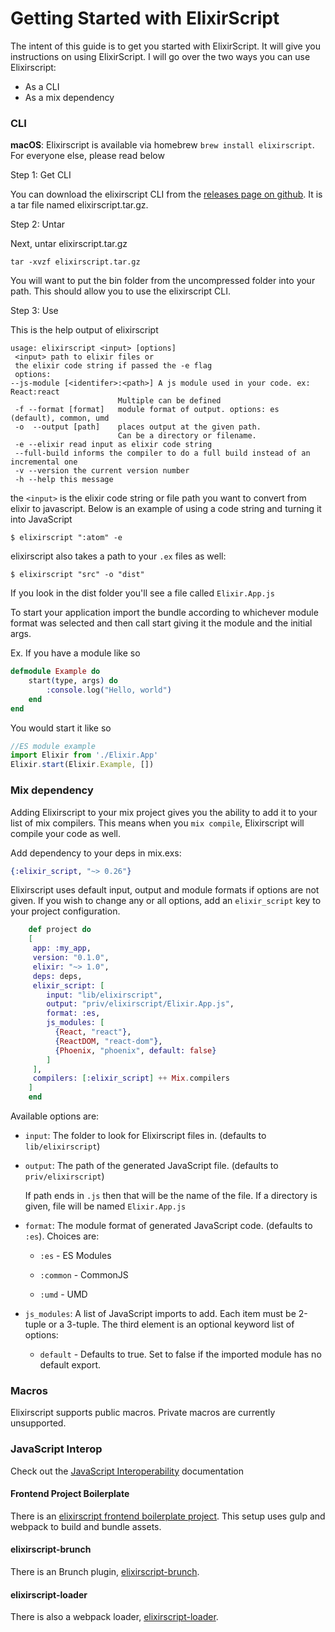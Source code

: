 # Getting Started with ElixirScript

The intent of this guide is to get you started with ElixirScript. It will give you instructions on using ElixirScript. I will go over the two ways you can use Elixirscript:

*   As a CLI
*   As a mix dependency

### CLI

**macOS**: Elixirscript is available via homebrew `brew install elixirscript`. For everyone else, please read below

Step 1: Get CLI

You can download the elixirscript CLI from the [releases page on github](https://github.com/bryanjos/elixirscript/releases). It is a tar file named elixirscript.tar.gz.

Step 2: Untar

Next, untar elixirscript.tar.gz

    tar -xvzf elixirscript.tar.gz

You will want to put the bin folder from the uncompressed folder into your path. This should allow you to use the elixirscript CLI.

Step 3: Use

This is the help output of elixirscript

    usage: elixirscript <input> [options]
     <input> path to elixir files or
     the elixir code string if passed the -e flag
     options:
    --js-module [<identifer>:<path>] A js module used in your code. ex: React:react
                            Multiple can be defined
     -f --format [format]   module format of output. options: es (default), common, umd
     -o  --output [path]    places output at the given path.
                            Can be a directory or filename.
     -e --elixir read input as elixir code string
     --full-build informs the compiler to do a full build instead of an incremental one
     -v --version the current version number
     -h --help this message

the `<input>` is the elixir code string or file path you want to convert from elixir to javascript. Below is an example of using a code string and turning it into JavaScript

    $ elixirscript ":atom" -e

elixirscript also takes a path to your `.ex` files as well:

    $ elixirscript "src" -o "dist"

If you look in the dist folder you'll see a file called `Elixir.App.js`

To start your application import the bundle according to whichever module format was selected and
then call start giving it the module and the initial args.

Ex. If you have a module like so
```elixir
defmodule Example do
    start(type, args) do
        :console.log("Hello, world")
    end
end
```

You would start it like so

```javascript
//ES module example
import Elixir from './Elixir.App'
Elixir.start(Elixir.Example, [])
```

### Mix dependency

Adding Elixirscript to your mix project gives you the ability to add it to your list of mix compilers. This means when you `mix compile`, Elixirscript will compile your code as well.

Add dependency to your deps in mix.exs:

``` elixir
{:elixir_script, "~> 0.26"}
```

Elixirscript uses default input, output and module formats if options are not given. If you wish to change any or all options, add an `elixir_script` key to your project configuration.
    
``` elixir
    def project do
    [
     app: :my_app,
     version: "0.1.0",
     elixir: "~> 1.0",
     deps: deps,
     elixir_script: [
        input: "lib/elixirscript",
        output: "priv/elixirscript/Elixir.App.js",
        format: :es,
        js_modules: [
          {React, "react"},
          {ReactDOM, "react-dom"},
          {Phoenix, "phoenix", default: false}
        ]
     ],
     compilers: [:elixir_script] ++ Mix.compilers
    ]
    end
```

Available options are:

*   `input`: The folder to look for Elixirscript files in. (defaults to `lib/elixirscript`)

* `output`: The path of the generated JavaScript file. (defaults to `priv/elixirscript`)

    If path ends in `.js` then that will be the name of the file. If a directory is given,
    file will be named `Elixir.App.js`

*   `format`: The module format of generated JavaScript code. (defaults to `:es`). Choices are:    

    *   `:es` - ES Modules

    *   `:common` - CommonJS

    *   `:umd` - UMD

* `js_modules`: A list of JavaScript imports to add. Each item must be 2-tuple or a 3-tuple. The third element is an optional keyword list of options:

    * `default` - Defaults to true. Set to false if the imported module has no default export.

### Macros

Elixirscript supports public macros. Private macros are currently unsupported.

### JavaScript Interop

Check out the [JavaScript Interoperability](JavaScriptInterop.html) documentation

#### Frontend Project Boilerplate

There is an [elixirscript frontend boilerplate project](https://github.com/elixirscript/elixirscript-project-boilerplate). This setup uses gulp and webpack to build and bundle assets.

#### elixirscript-brunch

There is an Brunch plugin, [elixirscript-brunch](https://www.npmjs.com/package/elixirscript-brunch).

#### elixirscript-loader

There is also a webpack loader, [elixirscript-loader](https://www.npmjs.com/package/elixirscript-loader).
